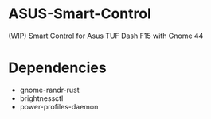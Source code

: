 # ASUS-Smart-Control
(WIP) Smart Control for Asus TUF Dash F15 with Gnome 44

# Dependencies
- gnome-randr-rust
- brightnessctl
- power-profiles-daemon
